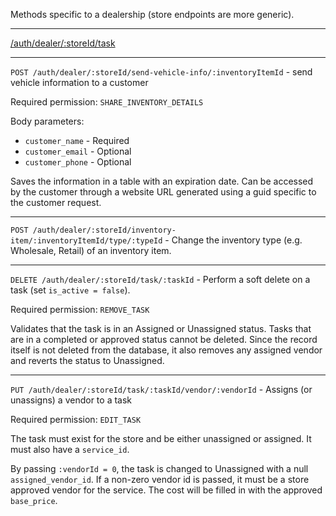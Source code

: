 Methods specific to a dealership (store endpoints are more generic).

***

[/auth/dealer/:storeId/task](AuthDealerTask)

***

`POST /auth/dealer/:storeId/send-vehicle-info/:inventoryItemId` - send vehicle information to a customer

Required permission: `SHARE_INVENTORY_DETAILS`

Body parameters:

* `customer_name` - Required
* `customer_email` - Optional
* `customer_phone` - Optional

Saves the information in a table with an expiration date.  Can be accessed by the customer through a website URL generated using a guid specific to the customer request.

***

`POST /auth/dealer/:storeId/inventory-item/:inventoryItemId/type/:typeId` - Change the inventory type (e.g. Wholesale, Retail) of an inventory item.

***

`DELETE /auth/dealer/:storeId/task/:taskId` - Perform a soft delete on a task (set `is_active = false`).  

Required permission: `REMOVE_TASK`

Validates that the task is in an Assigned or Unassigned status.  Tasks that are in a completed or approved status cannot be deleted.  Since the record itself is not deleted from the database, it also removes any assigned vendor and reverts the status to Unassigned.

***

`PUT /auth/dealer/:storeId/task/:taskId/vendor/:vendorId` - Assigns (or unassigns) a vendor to a task

Required permission: `EDIT_TASK`

The task must exist for the store and be either unassigned or assigned.  It must also have a `service_id`.  

By passing `:vendorId = 0`, the task is changed to Unassigned with a null `assigned_vendor_id`.  If a non-zero vendor id is passed, it must be a store approved vendor for the service.  The cost will be filled in with the approved `base_price`.


